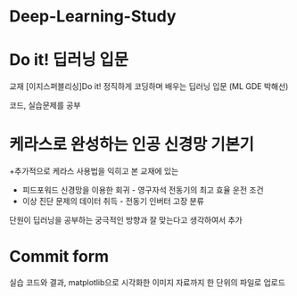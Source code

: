 # Deep-Learning-Study

# Do it! 딥러닝 입문
교재 [이지스퍼블리싱]Do it! 정직하게 코딩하며 배우는 딥러닝 입문 (ML GDE 박해선)

코드, 실습문제를 공부

# 케라스로 완성하는 인공 신경망 기본기
+추가적으로 케라스 사용법을 익히고 본 교재에 있는 

+ 피드포워드 신경망을 이용한 회귀 - 영구자석 전동기의 최고 효율 운전 조건
+ 이상 진단 문제의 데이터 취득 - 전동기 인버터 고장 분류

단원이 딥러닝을 공부하는 궁극적인 방향과 잘 맞는다고 생각하여서 추가


# Commit form
실습 코드와 결과, matplotlib으로 시각화한 이미지 자료까지 한 단위의 파일로 업로드
